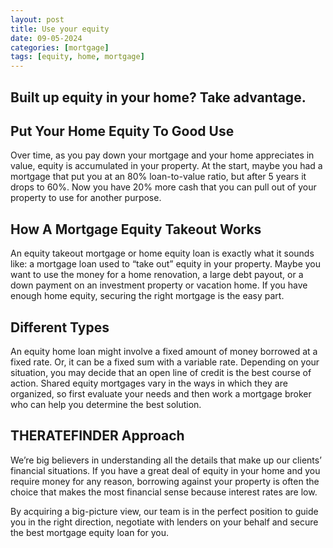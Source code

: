 ```yaml
---
layout: post
title: Use your equity
date: 09-05-2024
categories: [mortgage]
tags: [equity, home, mortgage]
---
```


## Built up equity in your home? Take advantage.

## Put Your Home Equity To Good Use

Over time, as you pay down your mortgage and your home appreciates in value, equity is accumulated in your property. At the start, maybe you had a mortgage that put you at an 80% loan-to-value ratio, but after 5 years it drops to 60%. Now you have 20% more cash that you can pull out of your property to use for another purpose.


## How A Mortgage Equity Takeout Works

An equity takeout mortgage or home equity loan is exactly what it sounds like: a mortgage loan used to “take out” equity in your property. Maybe you want to use the money for a home renovation, a large debt payout, or a down payment on an investment property or vacation home. If you have enough home equity, securing the right mortgage is the easy part.


## Different Types

An equity home loan might involve a fixed amount of money borrowed at a fixed rate. Or, it can be a fixed sum with a variable rate. Depending on your situation, you may decide that an open line of credit is the best course of action. Shared equity mortgages vary in the ways in which they are organized, so first evaluate your needs and then work a mortgage broker who can help you determine the best solution.


## THERATEFINDER Approach

We’re big believers in understanding all the details that make up our clients’ financial situations. If you have a great deal of equity in your home and you require money for any reason, borrowing against your property is often the choice that makes the most financial sense because interest rates are low.

By acquiring a big-picture view, our team is in the perfect position to guide you in the right direction, negotiate with lenders on your behalf and secure the best mortgage equity loan for you.